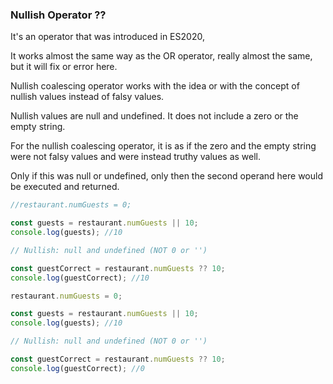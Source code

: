 ### Nullish Operator ??

It's an operator that was introduced in ES2020,

It works almost the same way as the OR operator, really almost the same, but it will fix or error here.

Nullish coalescing operator works with the idea or with the concept of nullish values instead of falsy values.

Nullish values are null and undefined. It does not include a zero or the empty string.

For the nullish coalescing operator, it is as if the zero and the empty string were not falsy values and were instead truthy values as well.

Only if this was null or undefined, only then the second operand here would be executed and returned.

```javascript
//restaurant.numGuests = 0;

const guests = restaurant.numGuests || 10;
console.log(guests); //10

// Nullish: null and undefined (NOT 0 or '')

const guestCorrect = restaurant.numGuests ?? 10;
console.log(guestCorrect); //10
```

```javascript
restaurant.numGuests = 0;

const guests = restaurant.numGuests || 10;
console.log(guests); //10

// Nullish: null and undefined (NOT 0 or '')

const guestCorrect = restaurant.numGuests ?? 10;
console.log(guestCorrect); //0
```
